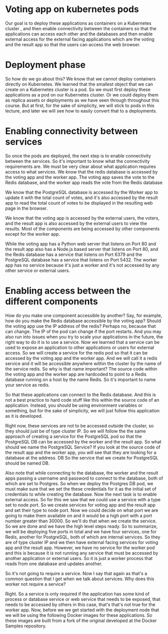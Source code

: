 # Voting app on kubernetes pods

Our goal is to deploy these applications as containers on a Kubernetes cluster , and then enable connectivity between the containers so that the applications can access each other and the databases and then enable external access for the external facing applications which are the voting and the result app so that the users can access the web browser.

# Deployment phase

So how do we go about this?
We know that we cannot deploy containers directly on Kubernetes.
We learned that the smallest object that we can create on a Kubernetes cluster is a pod.
So we must first deploy these applications as a pod on our Kubernetes cluster.
Or we could deploy them as replica assets or deployments as we have seen through throughout this course.
But at first, for the sake of simplicity, we will stick to pods in this lecture, and later we will
see how to easily convert that to a deployments.

# Enabling connectivity between services

So once the pods are deployed, the next step is to enable connectivity between the services.
So it's important to know what the connectivity requirements are.
We must be very clear about what application requires access to what services. We know that the redis database is accessed by the voting app and the worker app.
The voting app saves the vote to the Redis database, and the worker app reads the vote from the Redis database

We know that the PostgreSQL database is accessed by the Worker app to update it with the total count of votes, and it's also accessed by the result app to read the total count of votes to be displayed in the resulting web page in the browser.

We know that the voting app is accessed by the external users, the voters, and the result app is also accessed by the external users to view the results.
Most of the components are being accessed by other components except for the worker app.

While the voting app has a Python web server that listens on Port 80 and the result app also has a Node.js based server that listens on Port 80, and the Redis database has a service that listens on Port 6379 and the PostgreSQL database has a service that listens on Port 5432.
The worker app has no service because it's just a worker and it's not accessed by any other service or external users.

# Enabling access between the different components

How do you make one component accessible by another?
Say, for example, how do you make the Redis database accessible by the voting app?
Should the voting app use the IP address of the redis? Perhaps no, because that can change.
The IP of the pod can change if the port restarts. And you may also run into issues when you try to scale your applications in the future, the right way
to do it is to use a service.
Now we learned that a service can be used to expose an application to other applications or users for external access.
So we will create a service for the redis pod so that it can be accessed by the voting app and the worker app.
And we will call it a redis service and it will be accessible anywhere within the cluster by the name of the service redis.
So why is that name important?
The source code within the voting app and the worker app are hardcoded to point to a Redis database
running on a host by the name Redis.
So it's important to name your service as redis.

So that these applications can connect to the Redis database.
And this is not a best practice to hard code stuff like this within the source code of an application.
Instead, you should be using environment variables or something, but for the sake of simplicity, we will just follow this application as it is developed.

Right now, these services are not to be accessed outside the cluster, so they should just be of type
cluster IP.
So we will follow the the same approach of creating a service for the PostgreSQL pod so that the PostgreSQL
DB can be accessed by the worker and the result app.
So what should we name the PostgreSQL Service?
If you look at the source code of the result app and the worker app, you will see that they are looking for a database at the address.
DB So the service that we create for PostgreSQL should be named DB.

Also note that while connecting to the database, the worker and the result apps passing a username and password to connect to the database, both of which are set to Postgres.
So when we deploy the Postgres DB pod, we must make sure that we set the these credentials for it as the initial set of credentials to while creating the database.
Now the next task is to enable external access.
So for this we saw that we could use a service with a type set to node port.
So we create services for voting app and the result app and set their type to node port. Now we could decide on what port we are going to make them available on and it would be a high port
with a port number greater than 30000. So we'll do that when we create the service.
So we are done and we have the high level steps ready.
So to summarize, we will be deploying five ports in total and we have four services, one for Redis, another for PostgreSQL, both of which are internal services.
So they are of type cluster IP and we then have external facing services for voting app and the result app.
However, we have no service for the worker pod and this is because it is not running any service that must be accessed by another application or external users.
So it is just a worker process that reads from one database and updates another.

So it's not going to require a service.
Now I say that again as that's a common question that I get when we talk about services.
Why does this worker not require a service?

Right.
So a service is only required if the application has some kind of process or database service or web service that needs to be exposed, that needs to be accessed by others in this case, that's that's
not true for the worker app. Now, before we we get started with the deployment node that we will be using the following Docker images
for these applications.
So these images are built from a fork of the original developed at the Docker Samples repository. 


